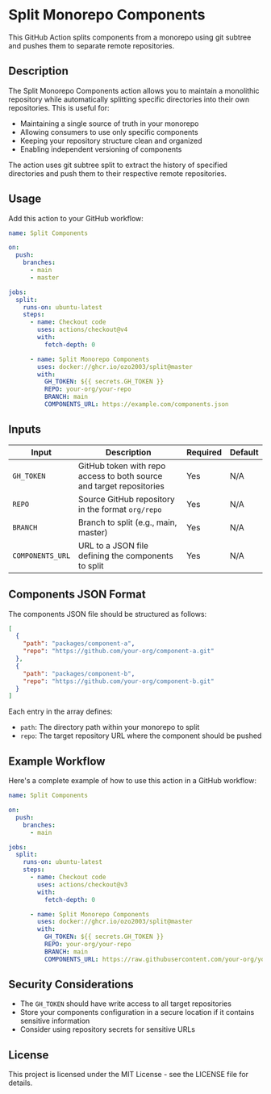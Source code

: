 # Split Monorepo Components

This GitHub Action splits components from a monorepo using git subtree and pushes them to separate remote repositories.

## Description

The Split Monorepo Components action allows you to maintain a monolithic repository while automatically splitting specific directories into their own repositories. This is useful for:

- Maintaining a single source of truth in your monorepo
- Allowing consumers to use only specific components
- Keeping your repository structure clean and organized
- Enabling independent versioning of components

The action uses git subtree split to extract the history of specified directories and push them to their respective remote repositories.

## Usage

Add this action to your GitHub workflow:

```yaml
name: Split Components

on:
  push:
    branches:
      - main
      - master

jobs:
  split:
    runs-on: ubuntu-latest
    steps:
      - name: Checkout code
        uses: actions/checkout@v4
        with:
          fetch-depth: 0

      - name: Split Monorepo Components
        uses: docker://ghcr.io/ozo2003/split@master
        with:
          GH_TOKEN: ${{ secrets.GH_TOKEN }}
          REPO: your-org/your-repo
          BRANCH: main
          COMPONENTS_URL: https://example.com/components.json
```

## Inputs

| Input | Description | Required | Default |
|-------|-------------|----------|---------|
| `GH_TOKEN` | GitHub token with repo access to both source and target repositories | Yes | N/A |
| `REPO` | Source GitHub repository in the format `org/repo` | Yes | N/A |
| `BRANCH` | Branch to split (e.g., main, master) | Yes | N/A |
| `COMPONENTS_URL` | URL to a JSON file defining the components to split | Yes | N/A |

## Components JSON Format

The components JSON file should be structured as follows:

```json
[
  {
    "path": "packages/component-a",
    "repo": "https://github.com/your-org/component-a.git"
  },
  {
    "path": "packages/component-b",
    "repo": "https://github.com/your-org/component-b.git"
  }
]
```

Each entry in the array defines:
- `path`: The directory path within your monorepo to split
- `repo`: The target repository URL where the component should be pushed

## Example Workflow

Here's a complete example of how to use this action in a GitHub workflow:

```yaml
name: Split Components

on:
  push:
    branches:
      - main

jobs:
  split:
    runs-on: ubuntu-latest
    steps:
      - name: Checkout code
        uses: actions/checkout@v3
        with:
          fetch-depth: 0

      - name: Split Monorepo Components
        uses: docker://ghcr.io/ozo2003/split@master
        with:
          GH_TOKEN: ${{ secrets.GH_TOKEN }}
          REPO: your-org/your-repo
          BRANCH: main
          COMPONENTS_URL: https://raw.githubusercontent.com/your-org/your-repo/main/components.json
```

## Security Considerations

- The `GH_TOKEN` should have write access to all target repositories
- Store your components configuration in a secure location if it contains sensitive information
- Consider using repository secrets for sensitive URLs

## License

This project is licensed under the MIT License - see the LICENSE file for details.
